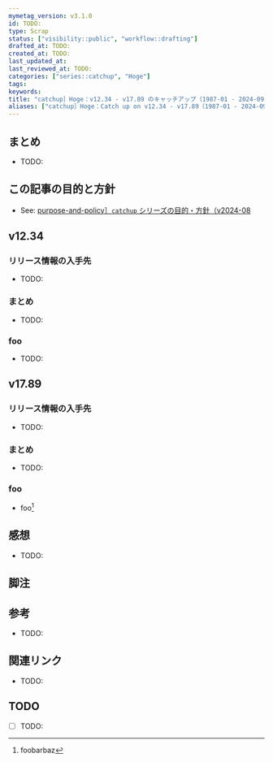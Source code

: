 ```yaml
---
mymetag_version: v3.1.0
id: TODO:
type: Scrap
status: ["visibility::public", "workflow::drafting"]
drafted_at: TODO:
created_at: TODO:
last_updated_at:
last_reviewed_at: TODO:
categories: ["series::catchup", "Hoge"]
tags:
keywords:
title: "catchup］Hoge：v12.34 - v17.89 のキャッチアップ（1987-01 - 2024-09"
aliases: ["catchup］Hoge：Catch up on v12.34 - v17.89（1987-01 - 2024-09"]
---
```


## まとめ

- TODO:

## この記事の目的と方針

- See: [purpose-and-policy］`catchup` シリーズの目的・方針（v2024-08](./72b2608e-8b0f-4ccd-a366-9093a8d48f2a.md)

## v12.34

### リリース情報の入手先

- TODO:

### まとめ

- TODO:

### foo

- TODO:

## v17.89

### リリース情報の入手先

- TODO:

### まとめ

- TODO:

### foo

- foo[^1]

## 感想

- TODO:

## 脚注

[^1]: foobarbaz

## 参考

- TODO:

## 関連リンク

- TODO:

## TODO

- [ ] TODO:
